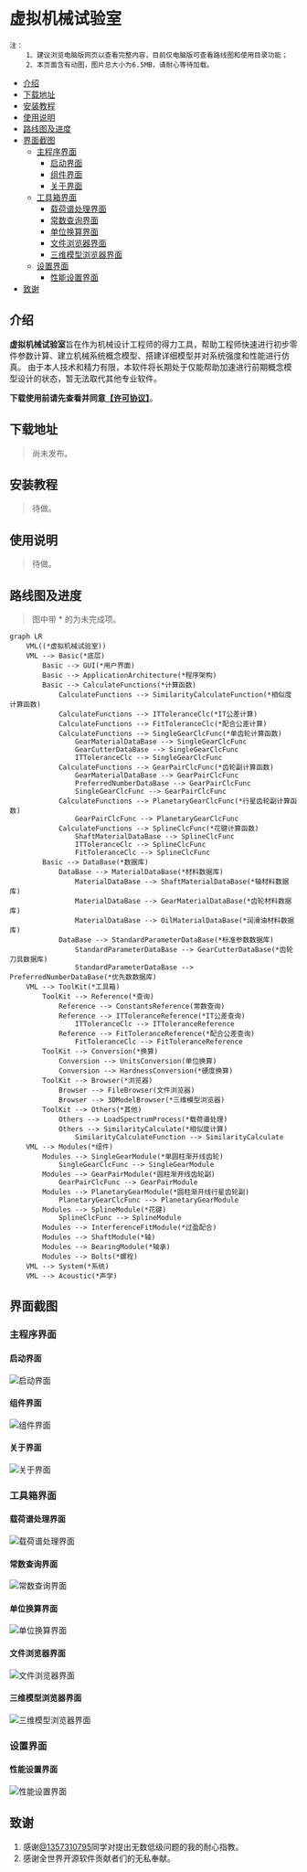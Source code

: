 # 虚拟机械试验室

```
注：
    1、建议浏览电脑版网页以查看完整内容，目前仅电脑版可查看路线图和使用目录功能；
    2、本页面含有动图，图片总大小为6.5MB，请耐心等待加载。
```

  - [介绍](#介绍)
  - [下载地址](#下载地址)
  - [安装教程](#安装教程)
  - [使用说明](#使用说明)
  - [路线图及进度](#路线图及进度)
  - [界面截图](#界面截图)
    - [主程序界面](#主程序界面)
      - [启动界面](#启动界面)
      - [组件界面](#组件界面)
      - [关于界面](#关于界面)
    - [工具箱界面](#工具箱界面)
      - [载荷谱处理界面](#载荷谱处理界面)
      - [常数查询界面](#常数查询界面)
      - [单位换算界面](#单位换算界面)
      - [文件浏览器界面](#文件浏览器界面)
      - [三维模型浏览器界面](#三维模型浏览器界面)
    - [设置界面](#设置界面)
      - [性能设置界面](#性能设置界面)
  - [致谢](#致谢)


## 介绍
    
**虚拟机械试验室**旨在作为机械设计工程师的得力工具，帮助工程师快速进行初步零件参数计算、建立机械系统概念模型、搭建详细模型并对系统强度和性能进行仿真。
由于本人技术和精力有限，本软件将长期处于仅能帮助加速进行前期概念模型设计的状态，暂无法取代其他专业软件。
    
**下载使用前请先查看并同意[【许可协议】](Licenses/)**。

## 下载地址

>尚未发布。

## 安装教程

>待做。

## 使用说明

>待做。

## 路线图及进度

>图中带 * 的为未完成项。

```mermaid
graph LR
    VML((*虚拟机械试验室))
    VML --> Basic(*底层)
        Basic --> GUI(*用户界面)
        Basic --> ApplicationArchitecture(*程序架构)
        Basic --> CalculateFunctions(*计算函数)
            CalculateFunctions --> SimilarityCalculateFunction(*相似度计算函数)
            CalculateFunctions --> ITToleranceClc(*IT公差计算)
            CalculateFunctions --> FitToleranceClc(*配合公差计算)
            CalculateFunctions --> SingleGearClcFunc(*单齿轮计算函数)
                GearMaterialDataBase --> SingleGearClcFunc
                GearCutterDataBase --> SingleGearClcFunc
                ITToleranceClc --> SingleGearClcFunc
            CalculateFunctions --> GearPairClcFunc(*齿轮副计算函数)
                GearMaterialDataBase --> GearPairClcFunc
                PreferredNumberDataBase --> GearPairClcFunc
                SingleGearClcFunc --> GearPairClcFunc
            CalculateFunctions --> PlanetaryGearClcFunc(*行星齿轮副计算函数)
                GearPairClcFunc --> PlanetaryGearClcFunc
            CalculateFunctions --> SplineClcFunc(*花键计算函数)
                ShaftMaterialDataBase --> SplineClcFunc
                ITToleranceClc --> SplineClcFunc
                FitToleranceClc --> SplineClcFunc
        Basic --> DataBase(*数据库)
            DataBase --> MaterialDataBase(*材料数据库)
                MaterialDataBase --> ShaftMaterialDataBase(*轴材料数据库)
                MaterialDataBase --> GearMaterialDataBase(*齿轮材料数据库)
                MaterialDataBase --> OilMaterialDataBase(*润滑油材料数据库)
            DataBase --> StandardParameterDataBase(*标准参数数据库)
                StandardParameterDataBase --> GearCutterDataBase(*齿轮刀具数据库)
                StandardParameterDataBase --> PreferredNumberDataBase(*优先数数据库)
    VML --> ToolKit(*工具箱)
        ToolKit --> Reference(*查询)
            Reference --> ConstantsReference(常数查询)
            Reference --> ITToleranceReference(*IT公差查询)
                ITToleranceClc --> ITToleranceReference
            Reference --> FitToleranceReference(*配合公差查询)
                FitToleranceClc --> FitToleranceReference
        ToolKit --> Conversion(*换算)
            Conversion --> UnitsConversion(单位换算)
            Conversion --> HardnessConversion(*硬度换算)
        ToolKit --> Browser(*浏览器)
            Browser --> FileBrowser(文件浏览器)
            Browser --> 3DModelBrowser(*三维模型浏览器)
        ToolKit --> Others(*其他)
            Others --> LoadSpectrumProcess(*载荷谱处理)
            Others --> SimilarityCalculate(*相似度计算)
                SimilarityCalculateFunction --> SimilarityCalculate
    VML --> Modules(*组件)
        Modules --> SingleGearModule(*单圆柱渐开线齿轮)
            SingleGearClcFunc --> SingleGearModule
        Modules --> GearPairModule(*圆柱渐开线齿轮副)
            GearPairClcFunc --> GearPairModule
        Modules --> PlanetaryGearModule(*圆柱渐开线行星齿轮副)
            PlanetaryGearClcFunc --> PlanetaryGearModule
        Modules --> SplineModule(*花键)
            SplineClcFunc --> SplineModule
        Modules --> InterferenceFitModule(*过盈配合)
        Modules --> ShaftModule(*轴)
        Modules --> BearingModule(*轴承)
        Modules --> Bolts(*螺栓)
    VML --> System(*系统)
    VML --> Acoustic(*声学)
```

## 界面截图

### 主程序界面

#### 启动界面
![启动界面](RepositoryResources/StartupImage.png)

#### 组件界面
![组件界面](RepositoryResources/ModulesPageImage.jpg)

#### 关于界面
![关于界面](RepositoryResources/AboutImage.png)

### 工具箱界面

#### 载荷谱处理界面
![载荷谱处理界面](RepositoryResources/LoadSpectrumProcessImage.gif)

#### 常数查询界面
![常数查询界面](RepositoryResources/ConstantsReferenceImage.gif)

#### 单位换算界面
![单位换算界面](RepositoryResources/UnitConversionImage.gif)

#### 文件浏览器界面
![文件浏览器界面](RepositoryResources/FileBrowserImage.gif)

#### 三维模型浏览器界面
![三维模型浏览器界面](RepositoryResources/ModelBrowserImage.gif)
 
### 设置界面

#### 性能设置界面
![性能设置界面](RepositoryResources/PerformanceSettingImage.png)

## 致谢

1. 感谢[@1357310795](https://github.com/1357310795)同学对提出无数低级问题的我的耐心指教。
2. 感谢全世界开源软件贡献者们的无私奉献。